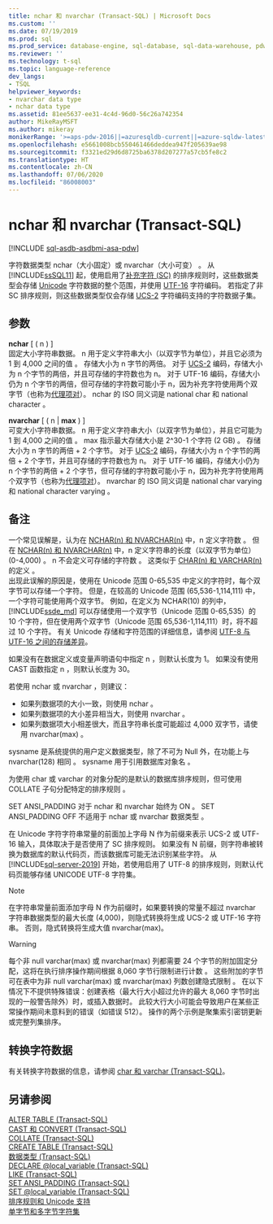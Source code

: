 ```yaml
---
title: nchar 和 nvarchar (Transact-SQL) | Microsoft Docs
ms.custom: ''
ms.date: 07/19/2019
ms.prod: sql
ms.prod_service: database-engine, sql-database, sql-data-warehouse, pdw
ms.reviewer: ''
ms.technology: t-sql
ms.topic: language-reference
dev_langs:
- TSQL
helpviewer_keywords:
- nvarchar data type
- nchar data type
ms.assetid: 81ee5637-ee31-4c4d-96d0-56c26a742354
author: MikeRayMSFT
ms.author: mikeray
monikerRange: '>=aps-pdw-2016||=azuresqldb-current||=azure-sqldw-latest||>=sql-server-2016||=sqlallproducts-allversions||>=sql-server-linux-2017||=azuresqldb-mi-current'
ms.openlocfilehash: e5661008bcb550461466deddea947f205639ae98
ms.sourcegitcommit: f3321ed29d6d8725ba6378d207277a57cb5fe8c2
ms.translationtype: HT
ms.contentlocale: zh-CN
ms.lasthandoff: 07/06/2020
ms.locfileid: "86008003"
---
```

# <a name="nchar-and-nvarchar-transact-sql"></a>nchar 和 nvarchar (Transact-SQL)
[!INCLUDE [sql-asdb-asdbmi-asa-pdw](../../includes/applies-to-version/sql-asdb-asdbmi-asa-pdw.md)]

字符数据类型 nchar（大小固定）或 nvarchar（大小可变）   。 从 [!INCLUDE[ssSQL11](../../includes/sssql11-md.md)] 起，使用启用了[补充字符 (SC)](../../relational-databases/collations/collation-and-unicode-support.md#Supplementary_Characters) 的排序规则时，这些数据类型会存储 [Unicode](../../relational-databases/collations/collation-and-unicode-support.md#Unicode_Defn) 字符数据的整个范围，并使用 [UTF-16](https://www.wikipedia.org/wiki/UTF-16) 字符编码。 若指定了非 SC 排序规则，则这些数据类型仅会存储 [UCS-2](https://www.wikipedia.org/wiki/Universal_Coded_Character_Set#Encoding_forms) 字符编码支持的字符数据子集。
  
## <a name="arguments"></a>参数  
**nchar** [ ( n ) ]  
固定大小字符串数据。 n 用于定义字符串大小（以双字节为单位），并且它必须为 1 到 4,000 之间的值  。 存储大小为 n  字节的两倍。 对于 [UCS-2](https://www.wikipedia.org/wiki/UTF-16#U+0000_to_U+D7FF_and_U+E000_to_U+FFFF) 编码，存储大小为 n 个字节的两倍，并且可存储的字符数也为 n。   对于 UTF-16 编码，存储大小仍为 n 个字节的两倍，但可存储的字符数可能小于 n，因为补充字符使用两个双字节（也称为[代理项对](https://www.wikipedia.org/wiki/UTF-16#U+010000_to_U+10FFFF)）。  nchar 的 ISO 同义词是 national char 和 national character    。
  
**nvarchar** [ ( n | **max** ) ]  
可变大小字符串数据。 n 用于定义字符串大小（以双字节为单位），并且它可能为 1 到 4,000 之间的值  。 max 指示最大存储大小是 2^30-1 个字符 (2 GB)  。 存储大小为 n  字节的两倍 + 2 个字节。 对于 [UCS-2](https://www.wikipedia.org/wiki/UTF-16#U+0000_to_U+D7FF_and_U+E000_to_U+FFFF) 编码，存储大小为 n 个字节的两倍 + 2 个字节，并且可存储的字符数也为 n。   对于 UTF-16 编码，存储大小仍为 n 个字节的两倍 + 2 个字节，但可存储的字符数可能小于 n，因为补充字符使用两个双字节（也称为[代理项对](https://www.wikipedia.org/wiki/UTF-16#U+010000_to_U+10FFFF)）。  nvarchar 的 ISO 同义词是 national char varying 和 national character varying    。
  
## <a name="remarks"></a>备注  
一个常见误解是，认为在 [NCHAR(n) 和 NVARCHAR(n)](../../t-sql/data-types/nchar-and-nvarchar-transact-sql.md) 中，n 定义字符数  。 但在 [NCHAR(n) 和 NVARCHAR(n)](../../t-sql/data-types/nchar-and-nvarchar-transact-sql.md) 中，n 定义字符串的长度（以双字节为单位）(0-4,000)  。 n 不会定义可存储的字符数  。 这类似于 [CHAR(n) 和 VARCHAR(n)](../../t-sql/data-types/char-and-varchar-transact-sql.md) 的定义 。   
出现此误解的原因是，使用在 Unicode 范围 0-65,535 中定义的字符时，每个双字节可以存储一个字符。 但是，在较高的 Unicode 范围 (65,536-1,114,111) 中，一个字符可能使用两个双字节。 例如，在定义为 NCHAR(10) 的列中，[!INCLUDE[ssde_md](../../includes/ssde_md.md)] 可以存储使用一个双字节（Unicode 范围 0-65,535）的 10 个字符，但在使用两个双字节（Unicode 范围 65,536-1,114,111）时，将不超过 10 个字符。 有关 Unicode 存储和字符范围的详细信息，请参阅 [UTF-8 与 UTF-16 之间的存储差异](../../relational-databases/collations/collation-and-unicode-support.md#storage_differences)。     

如果没有在数据定义或变量声明语句中指定 n  ，则默认长度为 1。 如果没有使用 CAST 函数指定 n  ，则默认长度为 30。

若使用 nchar  或 nvarchar  ，则建议：
- 如果列数据项的大小一致，则使用 nchar  。  
- 如果列数据项的大小差异相当大，则使用 nvarchar  。  
- 如果列数据项大小相差很大，而且字符串长度可能超过 4,000 双字节，请使用 nvarchar(max)  。  
  
sysname 是系统提供的用户定义数据类型，除了不可为 Null 外，在功能上与 nvarchar(128) 相同   。 sysname 用于引用数据库对象名  。
  
为使用 char 或 varchar 的对象分配的是默认的数据库排序规则，但可使用 COLLATE 子句分配特定的排序规则   。
  
SET ANSI_PADDING 对于 nchar 和 nvarchar 始终为 ON   。 SET ANSI_PADDING OFF 不适用于 nchar 或 nvarchar 数据类型   。
  
在 Unicode 字符字符串常量的前面加上字母 N 作为前缀来表示 UCS-2 或 UTF-16 输入，具体取决于是否使用了 SC 排序规则。 如果没有 N 前缀，则字符串被转换为数据库的默认代码页，而该数据库可能无法识别某些字符。 从 [!INCLUDE[sql-server-2019](../../includes/sssqlv15-md.md)] 开始，若使用启用了 UTF-8 的排序规则，则默认代码页能够存储 UNICODE UTF-8 字符集。 
 
> [!NOTE]  
> 在字符串常量前面添加字母 N 作为前缀时，如果要转换的常量不超过 nvarchar 字符串数据类型的最大长度 (4,000)，则隐式转换将生成 UCS-2 或 UTF-16 字符串。 否则，隐式转换将生成大值 nvarchar(max)。
  
> [!WARNING]  
> 每个非 null varchar(max) 或 nvarchar(max) 列都需要 24 个字节的附加固定分配，这将在执行排序操作期间根据 8,060 字节行限制进行计数   。 这些附加的字节可在表中为非 null varchar(max) 或 nvarchar(max) 列数创建隐式限制   。 在以下情况下不提供特殊错误：创建表格（最大行大小超过允许的最大 8,060 字节时出现的一般警告除外）时，或插入数据时。 此较大行大小可能会导致用户在某些正常操作期间未意料到的错误（如错误 512）。  操作的两个示例是聚集索引密钥更新或完整列集排序。
  
## <a name="converting-character-data"></a>转换字符数据  
有关转换字符数据的信息，请参阅 [char 和 varchar (Transact-SQL)](../../t-sql/data-types/char-and-varchar-transact-sql.md)。
  
## <a name="see-also"></a>另请参阅
[ALTER TABLE (Transact-SQL)](../../t-sql/statements/alter-table-transact-sql.md)  
[CAST 和 CONVERT (Transact-SQL)](../../t-sql/functions/cast-and-convert-transact-sql.md)  
[COLLATE (Transact-SQL)](https://msdn.microsoft.com/library/4ba6b7d8-114a-4f4e-bb38-fe5697add4e9)  
[CREATE TABLE (Transact-SQL)](../../t-sql/statements/create-table-transact-sql.md)  
[数据类型 (Transact-SQL)](../../t-sql/data-types/data-types-transact-sql.md)  
[DECLARE @local_variable (Transact-SQL)](../../t-sql/language-elements/declare-local-variable-transact-sql.md)  
[LIKE (Transact-SQL)](../../t-sql/language-elements/like-transact-sql.md)  
[SET ANSI_PADDING (Transact-SQL)](../../t-sql/statements/set-ansi-padding-transact-sql.md)  
[SET @local_variable (Transact-SQL)](../../t-sql/language-elements/set-local-variable-transact-sql.md)    
[排序规则和 Unicode 支持](../../relational-databases/collations/collation-and-unicode-support.md)     
[单字节和多字节字符集](/cpp/c-runtime-library/single-byte-and-multibyte-character-sets)  
  
